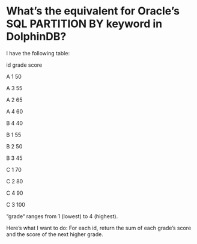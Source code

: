 
# What’s the equivalent for Oracle’s SQL PARTITION BY keyword in DolphinDB?

I have the following table:




id
grade
score




A
1
50


A
3
55


A
2
65


A
4
60


B
4
40


B
1
55


B
2
50


B
3
45


C
1
70


C
2
80


C
4
90


C
3
100





“grade“ ranges from 1 (lowest) to 4 (highest).

Here’s what I want to do:
For each id, return the sum of each grade’s score and the score of the next higher grade.

        